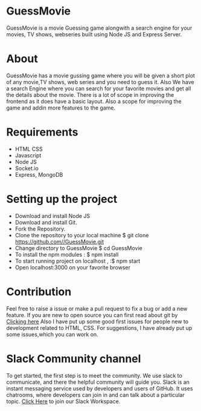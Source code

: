 # GuessMovie

GuessMovie is a  movie Guessing game alongwith a search engine for your movies, TV shows, webseries built using Node JS and Express Server.

# About

   GuessMovie  has a movie gussing game where you will be given  a short plot of any movie,TV shows, web series and you need to guess it. Also We have a search Engine
   where you can search for your favorite movies and get all the details about the movie. There is a lot of scope in improving the frontend as it does have a basic layout.
   Also a scope for improving the game and addin more features to the game.
   
   
# Requirements

* HTML CSS
* Javascript
* Node JS
* Socket.io
* Express, MongoDB

# Setting  up the project

* Download and install Node JS
* Download and install Git.
* Fork the Repository.
* Clone the repository to your local machine $ git clone https://github.com//GuessMovie.git
* Change directory to GuessMovie $ cd GuessMovie
* To install the npm modules : $ npm install
* To start running project on localhost , :$ npm start
* Open localhost:3000 on your favorite browser
   
   
# Contribution

Feel free to raise a issue or make a pull request to fix a bug or add a new feature. If you are new to open source you can first read about git by <a href ="https://www.codecademy.com/learn/learn-git">Clicking here</a>
Also   I have put up some good first issues for people new to development related to HTML, CSS. For suggestions, I have already put up some issues,which you can work on.


# Slack Community channel

 To get started, the first step is to meet the community. We use slack to communicate, and there the helpful community will guide you. 
 Slack is an instant messaging service used by developers and users of GitHub. It uses chatrooms, where developers can join in and can talk about a particular topic.
 <a href= "https://join.slack.com/t/newworkspace-gqu3384/shared_invite/zt-jmsjsi53-j6kvE_dTHA3Ud0SzjZyQuw">Click Here</a> to join our Slack Workspace.
   
